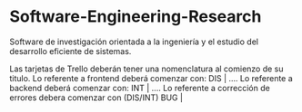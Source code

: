 # Software-Engineering-Research
Software de investigación orientada a la ingeniería y el estudio del desarrollo eficiente de sistemas.

Las tarjetas de Trello deberán tener una nomenclatura al comienzo de su titulo.
Lo referente a frontend deberá comenzar con: DIS | ....
Lo referente a backend deberá comenzar con: INT | ....
Lo referente a corrección de errores debera comenzar con (DIS/INT) BUG |

